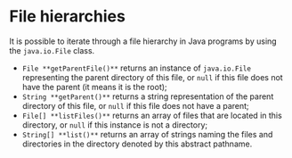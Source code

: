 # File hierarchies

It is possible to iterate through a file hierarchy in Java programs by using the `java.io.File` class.

- `File **getParentFile()**` returns an instance of `java.io.File` representing the parent directory of this file, or 
`null` if this file does not have the parent (it means it is the root);
- `String **getParent()**` returns a string representation of the parent directory of this file, or `null` if this file
 does not have a parent;
- `File[] **listFiles()**` returns an array of files that are located in this directory, or `null` if this instance is
 not a directory;
- `String[] **list()**` returns an array of strings naming the files and directories in the directory denoted by this
 abstract pathname.